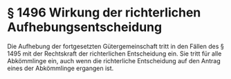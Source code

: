 # § 1496 Wirkung der richterlichen Aufhebungsentscheidung
Die Aufhebung der fortgesetzten Gütergemeinschaft tritt in den Fällen des § 1495 mit der Rechtskraft der richterlichen Entscheidung ein. Sie tritt für alle Abkömmlinge ein, auch wenn die richterliche Entscheidung auf den Antrag eines der Abkömmlinge ergangen ist.